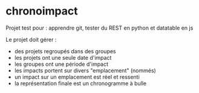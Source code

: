 # chronoimpact
Projet test pour : apprendre git, tester du REST en python et datatable en js

Le projet doit gérer :
- des projets regroupés dans des groupes
- les projets ont une seule date d'impact
- les groupes ont une période d'impact
- les impacts portent sur divers "emplacement" (nommés)
- un impact sur un emplacement est réel et ressenti
- la représentation finale est un chronogramme à bulle

